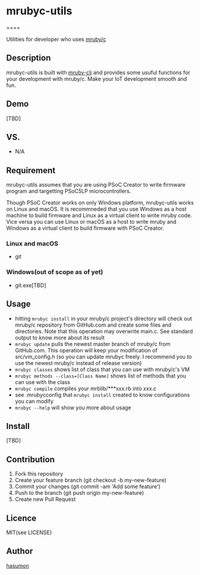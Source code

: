 # mrubyc-utils
====

Utilities for developer who uses [mruby/c](https://github.com/mrubyc/mrubyc)

## Description
mrubyc-utils is built with [mruby-cli](https://github.com/hone/mruby-cli) and provides some usuful functions for your development with mruby/c.
Make your IoT development smooth and fun.

## Demo
[TBD]

## VS.
- N/A

## Requirement
mrubyc-utils assumes that you are using PSoC Creator to write firmware program and targetting PSoC5LP microcontrollers.

Though PSoC Creator works on only Windows platform, mrubyc-utils works on Linux and macOS. It is recommneded that you use Windows as a host machine to build firmware and Linux as a virtual client to write mruby code. Vice versa you can use Linux or macOS as a host to write mruby and Windows as a virtual client to build firmware with PSoC Creator.

### Linux and macOS
- git

### Windows(out of scope as of yet)
- git.exe[TBD]

## Usage
- hitting `mrubyc install` in your mruby/c project's directory will check out mruby/c repository from GitHub.com and create some files and directories. Note that this operation may overwrite main.c. See standard output to know more about its result
- `mrubyc update` pulls the newest master branch of mruby/c from GitHub.com. This operation will keep your modification of src/vm_config.h (so you can update mrubyc freely. I recommend you to use the newest mruby/c instead of release version)
- `mrubyc classes` shows list of class that you can use with mruby/c's VM
- `mrubyc methods --class=[Class Name]` shows list of methods that you can use with the class
- `mrubyc compile` compiles your mrblib/***xxx.rb into xxx.c
- see .mrubycconfig that `mrubyc install` created to know configurations you can modify
- `mrubyc --help` will show you more about usage

## Install
[TBD]

## Contribution
1. Fork this repository
2. Create your feature branch (git checkout -b my-new-feature)
3. Commit your changes (git commit -am 'Add some feature')
4. Push to the branch (git push origin my-new-feature)
5. Create new Pull Request

## Licence

MIT(see LICENSE)

## Author

[hasumon](https://github.com/hasumon)


